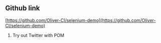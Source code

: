## Github link

[https://github.com/Oliver-CI/selenium-demo](https://github.com/Oliver-CI/selenium-demo)

1. Try out Twitter with POM

<!-- .slide: class="is-lab" -->
